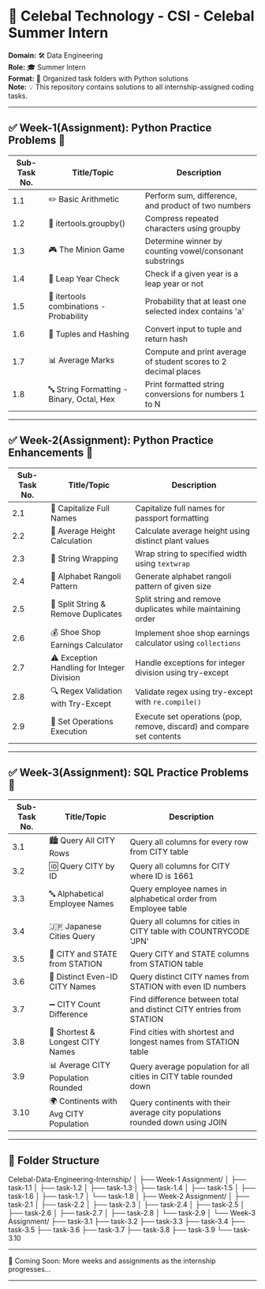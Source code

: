 # 🚀 Celebal Technology - CSI - Celebal Summer Intern
**Domain:** 🛠️ Data Engineering  
**Role:** 🎓 Summer Intern  
**Format:** 📂 Organized task folders with Python solutions  
**Note:** 💡 This repository contains solutions to all internship-assigned coding tasks.

---

## ✅ Week-1(Assignment): Python Practice Problems 🐍

| Sub-Task No. | Title/Topic                            | Description                                                                 |
|--------------|-----------------------------------------|-----------------------------------------------------------------------------|
| 1.1          | ✏️ Basic Arithmetic                        | Perform sum, difference, and product of two numbers                        |
| 1.2          | 🔗 itertools.groupby()                     | Compress repeated characters using groupby                                 |
| 1.3          | 🎮 The Minion Game                         | Determine winner by counting vowel/consonant substrings                    |
| 1.4          | 📅 Leap Year Check                         | Check if a given year is a leap year or not                                |
| 1.5          | 🎲 itertools combinations - Probability    | Probability that at least one selected index contains 'a'                  |
| 1.6          | 🧮 Tuples and Hashing                      | Convert input to tuple and return hash                                     |
| 1.7          | 📊 Average Marks                           | Compute and print average of student scores to 2 decimal places            |
| 1.8          | 🔤 String Formatting - Binary, Octal, Hex  | Print formatted string conversions for numbers 1 to N                      |

---

## ✅ Week-2(Assignment): Python Practice Enhancements 🐍

| Sub-Task No. | Title/Topic                                      | Description                                                                       |
|--------------|--------------------------------------------------|-----------------------------------------------------------------------------------|
| 2.1          | 📝 Capitalize Full Names                         | Capitalize full names for passport formatting                                    |
| 2.2          | 📏 Average Height Calculation                    | Calculate average height using distinct plant values                             |
| 2.3          | 📜 String Wrapping                               | Wrap string to specified width using `textwrap`                                  |
| 2.4          | 🎨 Alphabet Rangoli Pattern                      | Generate alphabet rangoli pattern of given size                                  |
| 2.5          | 🔀 Split String & Remove Duplicates              | Split string and remove duplicates while maintaining order                       |
| 2.6          | 💰 Shoe Shop Earnings Calculator                 | Implement shoe shop earnings calculator using `collections`                      |
| 2.7          | ⚠️ Exception Handling for Integer Division       | Handle exceptions for integer division using try-except                          |
| 2.8          | 🔍 Regex Validation with Try-Except              | Validate regex using try-except with `re.compile()`                              |
| 2.9          | 🔄 Set Operations Execution                      | Execute set operations (pop, remove, discard) and compare set contents           |

---

## ✅ Week-3(Assignment): SQL Practice Problems 💾

| Sub-Task No. | Title/Topic                            | Description                                                                  |
| ------------ | -------------------------------------- | ---------------------------------------------------------------------------- |
| 3.1          | 🏙️ Query All CITY Rows                | Query all columns for every row from CITY table                              |
| 3.2          | 🆔 Query CITY by ID                    | Query all columns for CITY where ID is 1661                                  |
| 3.3          | 🔤 Alphabetical Employee Names         | Query employee names in alphabetical order from Employee table               |
| 3.4          | 🇯🇵 Japanese Cities Query             | Query all columns for cities in CITY table with COUNTRYCODE 'JPN'            |
| 3.5          | 🏢 CITY and STATE from STATION         | Query CITY and STATE columns from STATION table                              |
| 3.6          | 🟰 Distinct Even-ID CITY Names         | Query distinct CITY names from STATION with even ID numbers                  |
| 3.7          | ➖ CITY Count Difference                | Find difference between total and distinct CITY entries from STATION         |
| 3.8          | 📏 Shortest & Longest CITY Names       | Find cities with shortest and longest names from STATION table               |
| 3.9          | 📊 Average CITY Population Rounded     | Query average population for all cities in CITY table rounded down           |
| 3.10         | 🌍 Continents with Avg CITY Population | Query continents with their average city populations rounded down using JOIN |


---


## 📁 Folder Structure

Celebal-Data-Engineering-Internship/
│
├── Week-1 Assignment/
│ ├── task-1.1
│ ├── task-1.2
│ ├── task-1.3
│ ├── task-1.4
│ ├── task-1.5
│ ├── task-1.6
│ ├── task-1.7
│ └── task-1.8
│
├── Week-2 Assignment/
│ ├── task-2.1
│ ├── task-2.2
│ ├── task-2.3
│ ├── task-2.4
│ ├── task-2.5
│ ├── task-2.6
│ ├── task-2.7
│ ├── task-2.8
│ └── task-2.9
│
└── Week-3 Assignment/
├── task-3.1
├── task-3.2
├── task-3.3
├── task-3.4
├── task-3.5
├── task-3.6
├── task-3.7
├── task-3.8
├── task-3.9
└── task-3.10

---


👀 Coming Soon:
More weeks and assignments as the internship progresses...

---
